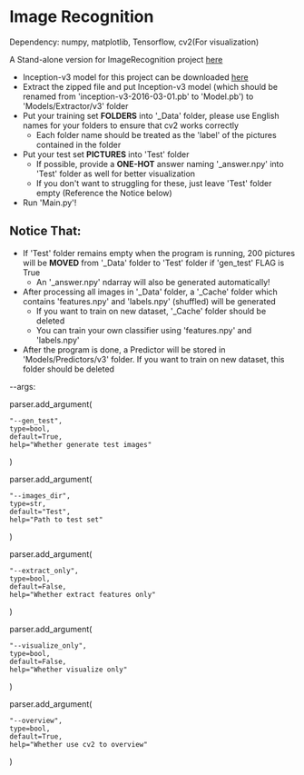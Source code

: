 [1]:https://github.com/carefree0910/MachineLearning/tree/master/_Dist/ImageRecognition "MachineLearning"
[2]:http://download.tensorflow.org/models/image/imagenet/inception-v3-2016-03-01.tar.gz "Inception-v3"

# Image Recognition

Dependency: numpy, matplotlib, Tensorflow, cv2(For visualization)

A Stand-alone version for ImageRecognition project [here][1]

+ Inception-v3 model for this project can be downloaded [here][2]
+ Extract the zipped file and put Inception-v3 model (which should be renamed from 'inception-v3-2016-03-01.pb' to 'Model.pb') to 'Models/Extractor/v3' folder
+ Put your training set **FOLDERS** into '_Data' folder, please use English names for your folders to ensure that cv2 works correctly
    + Each folder name should be treated as the 'label' of the pictures contained in the folder
+ Put your test set **PICTURES** into 'Test' folder
    + If possible, provide a **ONE-HOT** answer naming '_answer.npy' into 'Test' folder as well for better visualization
    + If you don't want to struggling for these, just leave 'Test' folder empty (Reference the Notice below)
+ Run 'Main.py'!

## Notice That:
+ If 'Test' folder remains empty when the program is running, 200 pictures will be **MOVED** from '_Data' folder to 'Test' folder if 'gen_test' FLAG is True
    + An '_answer.npy' ndarray will also be generated automatically!
+ After processing all images in '_Data' folder, a '_Cache' folder which contains 'features.npy' and 'labels.npy' (shuffled) will be generated
    + If you want to train on new dataset, '_Cache' folder should be deleted
    + You can train your own classifier using 'features.npy' and 'labels.npy'
+ After the program is done, a Predictor will be stored in 'Models/Predictors/v3' folder. If you want to train on new dataset, this folder should be deleted

--args:

parser.add_argument(

    "--gen_test",
    type=bool,
    default=True,
    help="Whether generate test images"
)

parser.add_argument(

    "--images_dir",
    type=str,
    default="Test",
    help="Path to test set"
)

parser.add_argument(

    "--extract_only",
    type=bool,
    default=False,
    help="Whether extract features only"
)

parser.add_argument(

    "--visualize_only",
    type=bool,
    default=False,
    help="Whether visualize only"
)

parser.add_argument(

    "--overview",
    type=bool,
    default=True,
    help="Whether use cv2 to overview"
)